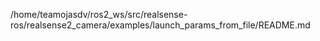 /home/teamojasdv/ros2_ws/src/realsense-ros/realsense2_camera/examples/launch_params_from_file/README.md